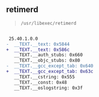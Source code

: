 ## retimerd

> `/usr/libexec/retimerd`

```diff

 25.40.1.0.0
-  __TEXT.__text: 0x5844
+  __TEXT.__text: 0x586c
   __TEXT.__auth_stubs: 0x660
   __TEXT.__objc_stubs: 0x80
-  __TEXT.__gcc_except_tab: 0x640
+  __TEXT.__gcc_except_tab: 0x63c
   __TEXT.__cstring: 0x555
   __TEXT.__const: 0x48
   __TEXT.__oslogstring: 0x3f

```
